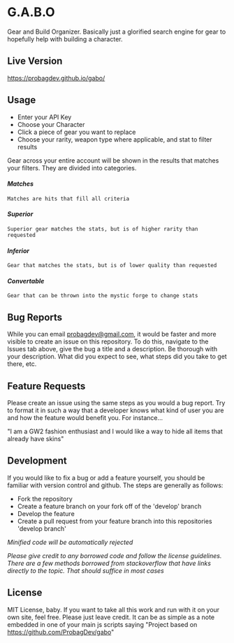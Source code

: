 # G.A.B.O
Gear and Build Organizer. Basically just a glorified search engine for gear to hopefully help with building a character.

## Live Version
https://probagdev.github.io/gabo/

## Usage
- Enter your API Key
- Choose your Character
- Click a piece of gear you want to replace
- Choose your rarity, weapon type where applicable, and stat to filter results

Gear across your entire account will be shown in the results that matches your filters. They are divided into categories.
#### _Matches_
    Matches are hits that fill all criteria

#### _Superior_
    Superior gear matches the stats, but is of higher rarity than requested

#### _Inferior_
    Gear that matches the stats, but is of lower quality than requested

#### _Convertable_
    Gear that can be thrown into the mystic forge to change stats

## Bug Reports
While you can email probagdev@gmail.com, it would be faster and more visible to create an issue on this repository.
To do this, navigate to the Issues tab above, give the bug a title and a description. Be thorough with your description. 
What did you expect to see, what steps did you take to get there, etc.

## Feature Requests
Please create an issue using the same steps as you would a bug report. Try to format it in such a way that a developer knows 
what kind of user you are and how the feature would benefit you. For instance...

"I am a GW2 fashion enthusiast and I would like a way to hide all items that already have skins"

## Development
If you would like to fix a bug or add a feature yourself, you should be familiar with version control and github. The steps are generally as follows: 
- Fork the repository
- Create a feature branch on your fork off of the 'develop' branch
- Develop the feature
- Create a pull request from your feature branch into this repositories 'develop branch'

_Minified code will be automatically rejected_

_Please give credit to any borrowed code and follow the license guidelines. There are a few methods borrowed from stackoverflow that have links directly to the topic. That should suffice in most cases_

## License
MIT License, baby. If you want to take all this work and run with it on your own site, feel free. Please just leave credit. It can be as simple as a note embedded in one of your main js scripts saying "Project based on https://github.com/ProbagDev/gabo"
